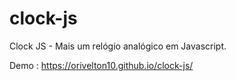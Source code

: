 # clock-js
Clock JS - Mais um relógio analógico em Javascript.

Demo : https://orivelton10.github.io/clock-js/
